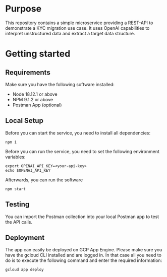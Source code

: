 # Purpose

This repository contains a simple microservice providing a REST-API to demonstrate a KYC migration
use case. It uses OpenAI capabilities to interpret unstructured data and extract a target data structure.

# Getting started

## Requirements

Make sure you have the following software installed:
* Node 18.12.1 or above
* NPM 9.1.2 or above
* Postman App (optional)

## Local Setup

Before you can start the service, you need to install all dependencies:

```shell
npm i
```

Before you can run the service, you need to set the following environment variables:

```shell
export OPENAI_API_KEY=<your-api-key>
echo $OPENAI_API_KEY
```

Afterwards, you can run the software
```shell
npm start
```

## Testing

You can import the Postman collection into your local Postman app to test the API calls.

## Deployment

The app can easily be deployed on GCP App Engine. Please make sure you have the gcloud CLI
installed and are logged in. In that case all you need to do is to execute the following
command and enter the required information:
```
gcloud app deploy    
```